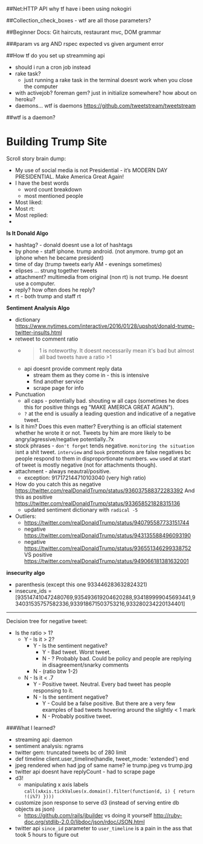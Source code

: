 ##Net:HTTP API
why tf have i been using nokogiri

##Collection_check_boxes - wtf are all those parameters?

##Beginner Docs: Git haircuts, restaurant mvc, DOM grammar


###param vs arg AND rspec expected vs given argument error


##How tf do you set up streamming api
- should i run a cron job instead
- rake task? 
	- just running a rake task in the terminal doesnt work when you close the computer 
- with activejob? foreman gem? just in initialize somewhere? how about on heroku?
- daemons... wtf is daemons https://github.com/tweetstream/tweetstream	

##wtf is a daemon?









# Building Trump Site

Scroll story brain dump:

- My use of social media is not Presidential - it’s MODERN DAY PRESIDENTIAL. Make America Great Again!
- I have the best words
	- word count breakdown
	- most mentioned people	 
- Most liked:
- Most rt:
- Most replied:
- 

**Is It Donald Algo**

- hashtag? - donald doesnt use a lot of hashtags
- by phone - staff iphone. trump android. (not anymore. trump got an iphone when he became president)
- time of day (trump tweets early AM - evenings sometimes)
- elipses ... strung together tweets
- attachment? multimedia from original (non rt) is not trump. He doesnt use a computer.
- reply? how often does he reply?
- rt - both trump and staff rt


**Sentiment Analysis Algo**

- dictionary https://www.nytimes.com/interactive/2016/01/28/upshot/donald-trump-twitter-insults.html
- retweet to comment ratio
	- >1 is noteworthy. It doesnt necessarily mean it's bad but almost all bad tweets have a ratio >1
	- api doesnt provide comment reply data
		- stream them as they come in - this is intensive
		- find another service
		- scrape page for info
- Punctuation 
	- all caps - potentially bad. shouting w all caps (sometimes he does this for positive things eg "MAKE AMERICA GREAT AGAIN"). 
	- `?` at the end is usually a leading question and indicative of a negative tweet.
- Is it him? Does this even matter? Everything is an official statement whether he wrote it or not. Tweets by him are more likely to be angry/agressive/negative potentially..?x
- stock phrases - `don't forget` tends negative. `monitoring the situation` isnt a shit tweet. `interview` and `book` promotions are false negatives bc people respond to them in disproportionate numbers. `wow` used at start of tweet is mostly negative (not for attachments though).
- attachment - always neautral/positive.
	- exception: 917172144710103040 (very high ratio)
- How do you catch this as negative https://twitter.com/realDonaldTrump/status/936037588372283392 And this as positive https://twitter.com/realDonaldTrump/status/933658521828315136
	- updated sentiment dictionary with `radical -5` 
- Outliers: 
	- https://twitter.com/realDonaldTrump/status/940795587733151744
	- negative https://twitter.com/realDonaldTrump/status/943135588496093190
	- negative https://twitter.com/realDonaldTrump/status/936551346299338752 VS positive https://twitter.com/realDonaldTrump/status/949066181381632001

**insecurity algo**

- parenthesis (except this one 933446283632824321) 
- insecure_ids = [935147410472480769,935493619204620288,934189999045693441,934031535757582336,933918671503753216,933280234220134401]

---
 
Decision tree for negative tweet:

- Is the ratio > 1?
	- Y - Is it > 2?
		- Y - Is the sentiment negative?
			- Y - Bad tweet. Worst tweet.
			- N - ? Probably bad. Could be policy and people are replying in disagreement/snarky comments 
		- N - (ratio btw 1-2)
	- N - Is it < .7
		- Y - Positive tweet. Neutral. Every bad tweet has people responsing to it.
		- N - Is the sentiment negative?
			- Y - Could be a false positive. But there are a very few examples of bad tweets hovering around the slightly < 1 mark
			- N - Probably positive tweet.


###What I learned?

- streaming api: daemon
- sentiment analysis: ngrams
- twitter gem: truncated tweets bc of 280 limit
 - def timeline
    client.user_timeline(handle, tweet_mode: 		'extended')
  	 end
- jpeg rendered when had jpg of same name? ie trump.jpeg vs trump.jpg
- twitter api doesnt have replyCount - had to scrape page
- d3!
	- manipulating x axis labels `call(xAxis.tickValues(x.domain().filter(function(d, i) { return !(i%7) })))`	 
- customize json response to serve d3 (instead of serving entire db objects as json)
	- https://github.com/rails/jbuilder vs doing it yourself http://ruby-doc.org/stdlib-2.0.0/libdoc/json/rdoc/JSON.html
- twitter api `since_id` parameter to `user_timeline` is a pain in the ass that took 5 hours to figure out	 